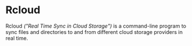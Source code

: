 # Rcloud

Rcloud *("Real Time Sync in Cloud Storage")* is a command-line program to sync files and directories to and from different cloud storage providers in real time.